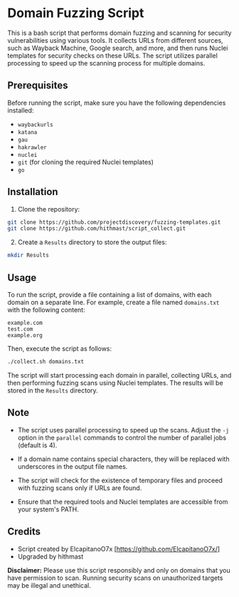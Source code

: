 # Domain Fuzzing Script

This is a bash script that performs domain fuzzing and scanning for security vulnerabilities using various tools. It collects URLs from different sources, such as Wayback Machine, Google search, and more, and then runs Nuclei templates for security checks on these URLs. The script utilizes parallel processing to speed up the scanning process for multiple domains.

## Prerequisites

Before running the script, make sure you have the following dependencies installed:

- `waybackurls`
- `katana`
- `gau`
- `hakrawler`
- `nuclei`
- `git` (for cloning the required Nuclei templates)
- `go`


## Installation

1. Clone the repository:

```bash
git clone https://github.com/projectdiscovery/fuzzing-templates.git
git clone https://github.com/hithmast/script_collect.git
```

2. Create a `Results` directory to store the output files:

```bash
mkdir Results
```

## Usage

To run the script, provide a file containing a list of domains, with each domain on a separate line. For example, create a file named `domains.txt` with the following content:

```
example.com
test.com
example.org
```

Then, execute the script as follows:

```bash
./collect.sh domains.txt
```

The script will start processing each domain in parallel, collecting URLs, and then performing fuzzing scans using Nuclei templates. The results will be stored in the `Results` directory.

## Note

- The script uses parallel processing to speed up the scans. Adjust the `-j` option in the `parallel` commands to control the number of parallel jobs (default is 4).

- If a domain name contains special characters, they will be replaced with underscores in the output file names.

- The script will check for the existence of temporary files and proceed with fuzzing scans only if URLs are found.

- Ensure that the required tools and Nuclei templates are accessible from your system's PATH.

## Credits

- Script created by ElcapitanoO7x [https://github.com/ElcapitanoO7x/]
- Upgraded by hithmast

**Disclaimer:** Please use this script responsibly and only on domains that you have permission to scan. Running security scans on unauthorized targets may be illegal and unethical.
